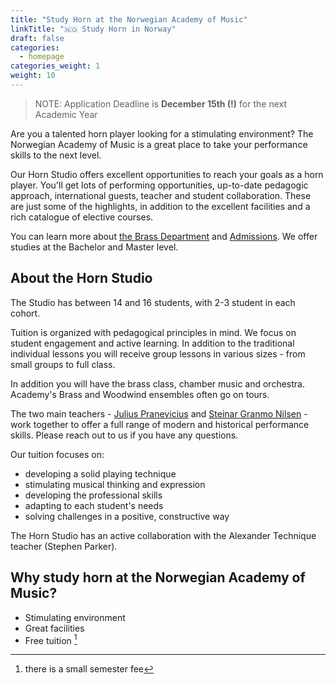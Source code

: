```yaml
---
title: "Study Horn at the Norwegian Academy of Music"
linkTitle: "🇳🇴 Study Horn in Norway"
draft: false
categories:
  - homepage
categories_weight: 1
weight: 10
---
```


> NOTE: Application Deadline is **December 15th (!)** for the next Academic Year

Are you a talented horn player looking for a stimulating environment? The Norwegian Academy of Music is a great place to take your performance skills to the next level.

Our Horn Studio offers excellent opportunities to reach your goals as a horn player. You'll get lots of performing opportunities, up-to-date pedagogic approach, international guests, teacher and student collaboration. These are just some of the highlights, in addition to the excellent facilities and a rich catalogue of elective courses.

You can learn more about [the Brass Department](https://nmh.no/en/departments/brass) and [Admissions](https://nmh.no/en/apply). We offer studies at the Bachelor and Master level.

## About the Horn Studio

The Studio has between 14 and 16 students, with 2-3 student in each cohort.

Tuition is organized with pedagogical principles in mind. We focus on student engagement and active learning. In addition to the traditional individual lessons you will receive group lessons in various sizes - from small groups to full class.

In addition you will have the brass class, chamber music and orchestra. Academy's Brass and Woodwind ensembles often go on tours.

The two main teachers - [Julius Pranevicius](https://juliuspranevicius.com) and [Steinar Granmo Nilsen](https://nmh.no/en/contact-us/employees/steinar-granmo-nilsen) - work together to offer a full range of modern and historical performance skills. Please reach out to us if you have any questions.

Our tuition focuses on:

- developing a solid playing technique
- stimulating musical thinking and expression
- developing the professional skills
- adapting to each student's needs
- solving challenges in a positive, constructive way

The Horn Studio has an active collaboration with the Alexander Technique teacher (Stephen Parker).

## Why study horn at the Norwegian Academy of Music?

- Stimulating environment
- Great facilities
- Free tuition [^fee]


[^fee]: there is a small semester fee
